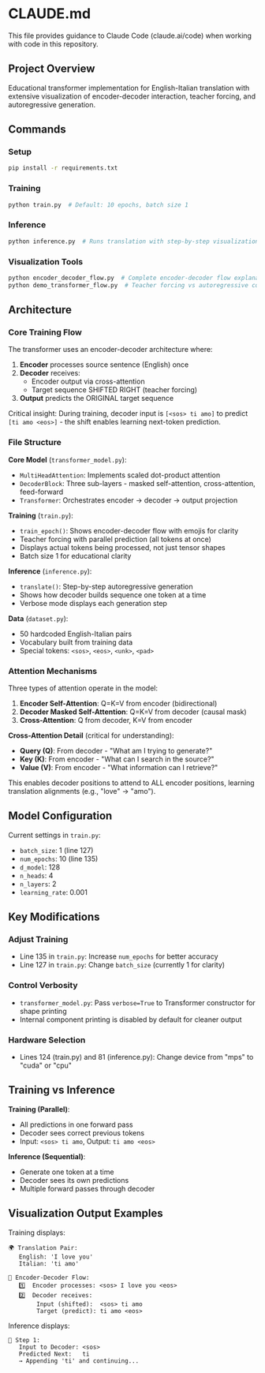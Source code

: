# CLAUDE.md

This file provides guidance to Claude Code (claude.ai/code) when working with code in this repository.

## Project Overview

Educational transformer implementation for English-Italian translation with extensive visualization of encoder-decoder interaction, teacher forcing, and autoregressive generation.

## Commands

### Setup
```bash
pip install -r requirements.txt
```

### Training
```bash
python train.py  # Default: 10 epochs, batch size 1
```

### Inference
```bash
python inference.py  # Runs translation with step-by-step visualization
```

### Visualization Tools
```bash
python encoder_decoder_flow.py  # Complete encoder-decoder flow explanation
python demo_transformer_flow.py  # Teacher forcing vs autoregressive comparison
```

## Architecture

### Core Training Flow

The transformer uses an encoder-decoder architecture where:

1. **Encoder** processes source sentence (English) once
2. **Decoder** receives:
   - Encoder output via cross-attention
   - Target sequence SHIFTED RIGHT (teacher forcing)
3. **Output** predicts the ORIGINAL target sequence

Critical insight: During training, decoder input is `[<sos> ti amo]` to predict `[ti amo <eos>]` - the shift enables learning next-token prediction.

### File Structure

**Core Model** (`transformer_model.py`):
- `MultiHeadAttention`: Implements scaled dot-product attention
- `DecoderBlock`: Three sub-layers - masked self-attention, cross-attention, feed-forward
- `Transformer`: Orchestrates encoder → decoder → output projection

**Training** (`train.py`):
- `train_epoch()`: Shows encoder-decoder flow with emojis for clarity
- Teacher forcing with parallel prediction (all tokens at once)
- Displays actual tokens being processed, not just tensor shapes
- Batch size 1 for educational clarity

**Inference** (`inference.py`):
- `translate()`: Step-by-step autoregressive generation
- Shows how decoder builds sequence one token at a time
- Verbose mode displays each generation step

**Data** (`dataset.py`):
- 50 hardcoded English-Italian pairs
- Vocabulary built from training data
- Special tokens: `<sos>`, `<eos>`, `<unk>`, `<pad>`

### Attention Mechanisms

Three types of attention operate in the model:

1. **Encoder Self-Attention**: Q=K=V from encoder (bidirectional)
2. **Decoder Masked Self-Attention**: Q=K=V from decoder (causal mask)
3. **Cross-Attention**: Q from decoder, K=V from encoder

**Cross-Attention Detail** (critical for understanding):
- **Query (Q)**: From decoder - "What am I trying to generate?"
- **Key (K)**: From encoder - "What can I search in the source?"
- **Value (V)**: From encoder - "What information can I retrieve?"

This enables decoder positions to attend to ALL encoder positions, learning translation alignments (e.g., "love" → "amo").

## Model Configuration

Current settings in `train.py`:
- `batch_size`: 1 (line 127)
- `num_epochs`: 10 (line 135)
- `d_model`: 128
- `n_heads`: 4
- `n_layers`: 2
- `learning_rate`: 0.001

## Key Modifications

### Adjust Training
- Line 135 in `train.py`: Increase `num_epochs` for better accuracy
- Line 127 in `train.py`: Change `batch_size` (currently 1 for clarity)

### Control Verbosity
- `transformer_model.py`: Pass `verbose=True` to Transformer constructor for shape printing
- Internal component printing is disabled by default for cleaner output

### Hardware Selection
- Lines 124 (train.py) and 81 (inference.py): Change device from "mps" to "cuda" or "cpu"

## Training vs Inference

**Training (Parallel)**:
- All predictions in one forward pass
- Decoder sees correct previous tokens
- Input: `<sos> ti amo`, Output: `ti amo <eos>`

**Inference (Sequential)**:
- Generate one token at a time
- Decoder sees its own predictions
- Multiple forward passes through decoder

## Visualization Output Examples

Training displays:
```
🌍 Translation Pair:
   English: 'I love you'
   Italian: 'ti amo'

🔄 Encoder-Decoder Flow:
   1️⃣  Encoder processes: <sos> I love you <eos>
   2️⃣  Decoder receives:
        Input (shifted):  <sos> ti amo
        Target (predict): ti amo <eos>
```

Inference displays:
```
📍 Step 1:
   Input to Decoder: <sos>
   Predicted Next:   ti
   → Appending 'ti' and continuing...
```